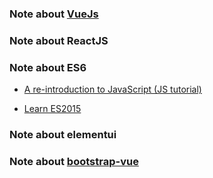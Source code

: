### Note about [VueJs](https://vuejs.org)


### Note about ReactJS


### Note about ES6
* [A re-introduction to JavaScript (JS tutorial)](https://developer.mozilla.org/en-US/docs/Web/JavaScript/A_re-introduction_to_JavaScript)

* [Learn ES2015](http://babeljs.io/learn-es2015/)

### Note about elementui



### Note about [bootstrap-vue](https://bootstrap-vue.js.org/)